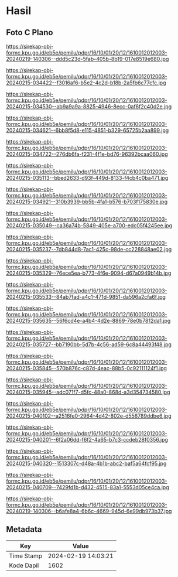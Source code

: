# Hasil

## Foto C Plano

https://sirekap-obj-formc.kpu.go.id/eb5e/pemilu/pdpr/16/10/01/20/12/1610012012003-20240219-140306--ddd5c23d-5fab-405b-8b19-017e8519e680.jpg

https://sirekap-obj-formc.kpu.go.id/eb5e/pemilu/pdpr/16/10/01/20/12/1610012012003-20240215-034422--f3016af6-b5e2-4c2d-b18b-2a5fb6c77cfc.jpg

https://sirekap-obj-formc.kpu.go.id/eb5e/pemilu/pdpr/16/10/01/20/12/1610012012003-20240215-034530--ab9a9a9a-8825-4946-8ecc-0af6f2c40d2e.jpg

https://sirekap-obj-formc.kpu.go.id/eb5e/pemilu/pdpr/16/10/01/20/12/1610012012003-20240215-034621--6bb8f5d8-e115-4851-b329-65725b2aa899.jpg

https://sirekap-obj-formc.kpu.go.id/eb5e/pemilu/pdpr/16/10/01/20/12/1610012012003-20240215-034722--276db6fa-f231-4f1e-bd76-96392bcaa060.jpg

https://sirekap-obj-formc.kpu.go.id/eb5e/pemilu/pdpr/16/10/01/20/12/1610012012003-20240215-035113--bbed2633-d93f-449d-8133-f4cb4c0ba471.jpg

https://sirekap-obj-formc.kpu.go.id/eb5e/pemilu/pdpr/16/10/01/20/12/1610012012003-20240215-034921--310b3939-bb5b-4fa1-b576-b703f175830e.jpg

https://sirekap-obj-formc.kpu.go.id/eb5e/pemilu/pdpr/16/10/01/20/12/1610012012003-20240215-035049--ca36a74b-5849-405e-a700-edc05f4245ee.jpg

https://sirekap-obj-formc.kpu.go.id/eb5e/pemilu/pdpr/16/10/01/20/12/1610012012003-20240215-035237--7db844d8-7ac1-425c-98de-cc228848ae02.jpg

https://sirekap-obj-formc.kpu.go.id/eb5e/pemilu/pdpr/16/10/01/20/12/1610012012003-20240215-035329--76ece5ea-b773-4f6e-9094-d67a0949b14b.jpg

https://sirekap-obj-formc.kpu.go.id/eb5e/pemilu/pdpr/16/10/01/20/12/1610012012003-20240215-035533--84ab7fad-a4c1-471d-9851-da596a2cfa6f.jpg

https://sirekap-obj-formc.kpu.go.id/eb5e/pemilu/pdpr/16/10/01/20/12/1610012012003-20240215-035635--56f6cd4e-a4b4-4d2e-8869-78e0b7812da1.jpg

https://sirekap-obj-formc.kpu.go.id/eb5e/pemilu/pdpr/16/10/01/20/12/1610012012003-20240215-035727--bb7190bb-5d7b-4c56-ad59-6c8a44493f48.jpg

https://sirekap-obj-formc.kpu.go.id/eb5e/pemilu/pdpr/16/10/01/20/12/1610012012003-20240215-035845--570b876c-c87d-4eac-88b5-0c92111124f1.jpg

https://sirekap-obj-formc.kpu.go.id/eb5e/pemilu/pdpr/16/10/01/20/12/1610012012003-20240215-035945--adc071f7-d5fc-48a0-868d-a3d354734580.jpg

https://sirekap-obj-formc.kpu.go.id/eb5e/pemilu/pdpr/16/10/01/20/12/1610012012003-20240215-040102--a2516fe0-2964-4d42-802e-d556789ddbe6.jpg

https://sirekap-obj-formc.kpu.go.id/eb5e/pemilu/pdpr/16/10/01/20/12/1610012012003-20240215-040201--6f2a06dd-f6f2-4a65-b7c3-ccdeb28f0356.jpg

https://sirekap-obj-formc.kpu.go.id/eb5e/pemilu/pdpr/16/10/01/20/12/1610012012003-20240215-040320--1513307c-d48a-4b1b-abc2-baf5a64fcf95.jpg

https://sirekap-obj-formc.kpu.go.id/eb5e/pemilu/pdpr/16/10/01/20/12/1610012012003-20240215-040709--7429fd1b-d432-4515-83a1-5553d05ce4ca.jpg

https://sirekap-obj-formc.kpu.go.id/eb5e/pemilu/pdpr/16/10/01/20/12/1610012012003-20240219-140306--b6afe8a4-6b6c-4669-945d-6e99db973b37.jpg


## Metadata

| Key        | Value               |
| ---------- | ------------------- |
| Time Stamp | 2024-02-19 14:03:21 |
| Kode Dapil | 1602                |



